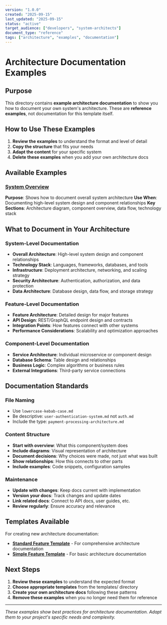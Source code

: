 ```yaml
---
version: "1.0.0"
created: "2025-09-15"
last_updated: "2025-09-15"
status: "active"
target_audience: ["developers", "system-architects"]
document_type: "reference"
tags: ["architecture", "examples", "documentation"]
---
```


# Architecture Documentation Examples

## Purpose

This directory contains **example architecture documentation** to show you how to document your own system's architecture. These are **reference examples**, not documentation for this template itself.

## How to Use These Examples

1. **Review the examples** to understand the format and level of detail
2. **Copy the structure** that fits your needs
3. **Adapt the content** for your specific system
4. **Delete these examples** when you add your own architecture docs

## Available Examples

### [System Overview](./system-overview.md)
**Purpose**: Shows how to document overall system architecture
**Use When**: Documenting high-level system design and component relationships
**Key Sections**: Architecture diagram, component overview, data flow, technology stack

## What to Document in Your Architecture

### System-Level Documentation
- **Overall Architecture**: High-level system design and component relationships
- **Technology Stack**: Languages, frameworks, databases, and tools
- **Infrastructure**: Deployment architecture, networking, and scaling strategy
- **Security Architecture**: Authentication, authorization, and data protection
- **Data Architecture**: Database design, data flow, and storage strategy

### Feature-Level Documentation
- **Feature Architecture**: Detailed design for major features
- **API Design**: REST/GraphQL endpoint design and contracts
- **Integration Points**: How features connect with other systems
- **Performance Considerations**: Scalability and optimization approaches

### Component-Level Documentation
- **Service Architecture**: Individual microservice or component design
- **Database Schema**: Table design and relationships
- **Business Logic**: Complex algorithms or business rules
- **External Integrations**: Third-party service connections

## Documentation Standards

### File Naming
- Use `lowercase-kebab-case.md`
- Be descriptive: `user-authentication-system.md` not `auth.md`
- Include the type: `payment-processing-architecture.md`

### Content Structure
- **Start with overview**: What this component/system does
- **Include diagrams**: Visual representation of architecture
- **Document decisions**: Why choices were made, not just what was built
- **Show relationships**: How this connects to other parts
- **Include examples**: Code snippets, configuration samples

### Maintenance
- **Update with changes**: Keep docs current with implementation
- **Version your docs**: Track changes and update dates
- **Link related docs**: Connect to API docs, user guides, etc.
- **Review regularly**: Ensure accuracy and relevance

## Templates Available

For creating new architecture documentation:

- **[Standard Feature Template](../../templates/standard/feature.template.md)** - For comprehensive architecture documentation
- **[Simple Feature Template](../../templates/simple/feature-simple.template.md)** - For basic architecture documentation

## Next Steps

1. **Review these examples** to understand the expected format
2. **Choose appropriate templates** from the templates/ directory
3. **Create your own architecture docs** following these patterns
4. **Remove these examples** when you no longer need them for reference

---

*These examples show best practices for architecture documentation. Adapt them to your project's specific needs and complexity.*